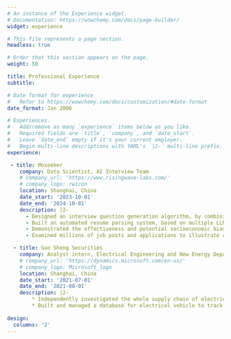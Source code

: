 ```yaml
---
# An instance of the Experience widget.
# Documentation: https://wowchemy.com/docs/page-builder/
widget: experience

# This file represents a page section.
headless: true

# Order that this section appears on the page.
weight: 50

title: Professional Experience
subtitle:

# Date format for experience
#   Refer to https://wowchemy.com/docs/customization/#date-format
date_format: Jan 2006

# Experiences.
#   Add/remove as many `experience` items below as you like.
#   Required fields are `title`, `company`, and `date_start`.
#   Leave `date_end` empty if it's your current employer.
#   Begin multi-line descriptions with YAML's `|2-` multi-line prefix.
experience:

 - title: Moseeker 
    company: Data Scientist, AI Interview Team
    # company_url: 'https://www.risingwave-labs.com/'
    # company_logo: rwicon
    location: Shanghai, China
    date_start: '2023-10-01'
    date_end: '2024-10-01'
    description: |2-
      - Designed an interview question generation algorithm, by combining knowledge graph and LLM, improving the depth and diversity of interview questions, smoothing the communication, and balancing the job requirements and the candidate’s experience.
      - Built an automated resume parsing system, based on multiple LLM agents (i.e., GPT and Deepseek) and text processing tools (i.e., Tika and pdfplumber), achieving over 90% accuracy across diverse formats of resumes such as image-based PDFs and multilingual resumes.
      - Demonstrated the effectiveness and potential socioeconomic biases of AI evaluation on candidates’ interview performance by using multiple methods such as hypothesis testing and regression to analyze the campus recruitment data.
      - Examined millions of job posts and applications to illustrate and visualize the talent trends from multiple aspects such as talent flows across job types and cities and most popular skills.

  - title: Guo Sheng Securities
    company: Analyst intern, Electrical Engineering and New Energy Department
    # company_url: 'https://dynamics.microsoft.com/en-us/'
    # company_logo: Microsoft_logo
    location: Shanghai, China
    date_start: '2021-07-01'
    date_end: '2021-08-01'
    description: |2-
        * Independently investigated the whole supply chain of electrical vehicle, analyzing the competitive landscape and comparing various companies, and forming in-depth reports with more than 15,000 words.
        * Built and managed a database for electrical vehicle to track the production and sales by country, firm, and model.
 
design:
  columns: '2'
---
```


